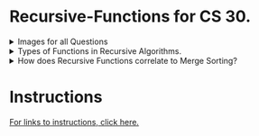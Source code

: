 # Recursive-Functions for CS 30.
<details>
<summary>Images for all Questions</summary>

# This is here.
</details>

<details>
<summary>Types of Functions in Recursive Algorithms.</summary>
<details>
    <summary>Factorial</summary>
    - meow
</details>
<details>
    <summary>Fibbonacci</summary>
    - meow
</details>
<details>
    <summary>Fibbonacci Sum</summary>
    - meow
</details>
<details>
    <summary>Fractal Iteration</summary>
    - meow
</details>
</details>

<details>
<summary>How does Recursive Functions correlate to Merge Sorting?</summary>
- :shrug: its being added later why are u looking rn lmao
</details>

# Instructions 

[For links to instructions, click here.](https://drive.google.com/file/d/1C2XJAM7lkqgYKahZSKwaLSoCflPb4290/view?pli=1)
